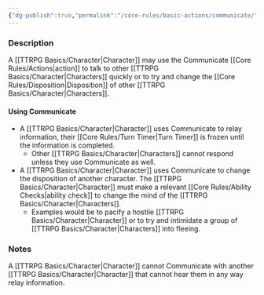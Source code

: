 ```yaml
---
{"dg-publish":true,"permalink":"/core-rules/basic-actions/communicate/"}
---
```


### Description
A [[TTRPG Basics/Character\|Character]] may use the Communicate [[Core Rules/Actions\|action]] to talk to other [[TTRPG Basics/Character\|Characters]] quickly or to try and change the [[Core Rules/Disposition\|Disposition]] of other [[TTRPG Basics/Character\|Characters]].

#### Using Communicate
- A [[TTRPG Basics/Character\|Character]] uses Communicate to relay information, their [[Core Rules/Turn Timer\|Turn Timer]] is frozen until the information is completed. 
	- Other [[TTRPG Basics/Character\|Characters]] cannot respond unless they use Communicate as well.
- A [[TTRPG Basics/Character\|Character]] uses Communicate to change the disposition of another character. The [[TTRPG Basics/Character\|Character]] must make a relevant [[Core Rules/Ability Checks\|ability check]] to change the mind of the [[TTRPG Basics/Character\|Characters]]. 
	- Examples would be to pacify a hostile [[TTRPG Basics/Character\|Character]] or to try and intimidate a group of [[TTRPG Basics/Character\|Characters]] into fleeing.

### Notes
A [[TTRPG Basics/Character\|Character]] cannot Communicate with another [[TTRPG Basics/Character\|Character]] that cannot hear them in any way relay information. 